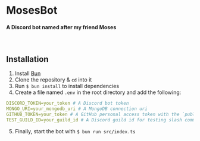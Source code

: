 # MosesBot

#### A Discord bot named after my friend Moses

<br>

## Installation

1. Install [Bun](https://bun.sh/)
2. Clone the repository & `cd` into it
3. Run `$ bun install` to install dependencies
4. Create a file named `.env` in the root directory and add the following:

```yaml
DISCORD_TOKEN=your_token # A Discord bot token
MONGO_URI=your_mongodb_uri # A MongoDB connection uri
GITHUB_TOKEN=your_token # A GitHub personal access token with the `public_repo` scope
TEST_GUILD_ID=your_guild_id # A Discord guild id for testing slash commands
```

5. Finally, start the bot with `$ bun run src/index.ts`
